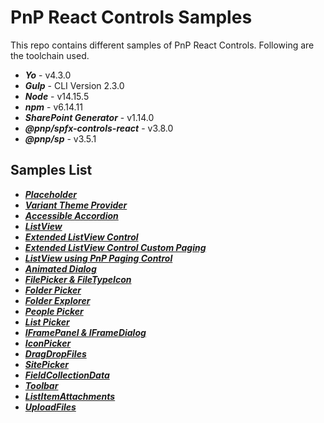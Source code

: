 # PnP React Controls Samples
This repo contains different samples of PnP React Controls. Following are the toolchain used.

- **_Yo_** - v4.3.0
- **_Gulp_** - CLI Version 2.3.0
- **_Node_** - v14.15.5
- **_npm_** - v6.14.11
- **_SharePoint Generator_** - v1.14.0
- **_@pnp/spfx-controls-react_** - v3.8.0
- **_@pnp/sp_** - v3.5.1

## Samples List
- [**_Placeholder_**](https://spknowledge.com/2022/05/16/pnp-react-controls-part-1-placeholder-control/)
- [**_Variant Theme Provider_**](https://spknowledge.com/2022/05/20/pnp-react-controls-part-2-variant-theme-provider/)
- [**_Accessible Accordion_**](https://spknowledge.com/2022/08/09/pnp-react-controls-part-3-accessible-accordion-control/)
- [**_ListView_**](https://spknowledge.com/2022/09/12/pnp-react-controls-part-4-listview-control/)
- [**_Extended ListView Control_**](https://spknowledge.com/2022/09/18/pnp-react-controls-part-4-1-extending-listview-control/)
- [**_Extended ListView Control Custom Paging_**](https://spknowledge.com/2022/09/25/pnp-react-controls-part-4-2-extending-listview-control-with-custom-paging/)
- [**_ListView using PnP Paging Control_**](https://spknowledge.com/2022/10/01/pnp-react-controls-part-5-pnp-paging-control/)
- [**_Animated Dialog_**](https://spknowledge.com/2022/10/18/pnp-react-controls-part-6-animated-dialog/)
- [**_FilePicker & FileTypeIcon_**](https://spknowledge.com/2022/12/31/pnp-react-controls-part-7-filepicker-filetypeicon/)
- [**_Folder Picker_**](https://spknowledge.com/2023/01/03/pnp-react-controls-part-8-folderpicker/)
- [**_Folder Explorer_**](https://spknowledge.com/2023/01/22/pnp-react-controls-part-9-folderexplorer/)
- [**_People Picker_**](https://spknowledge.com/2023/01/24/pnp-react-controls-part-10-peoplepicker/)
- [**_List Picker_**](https://spknowledge.com/2023/02/01/pnp-react-controls-part-11-listpicker/)
- [**_IFramePanel & IFrameDialog_**](https://spknowledge.com/2023/02/10/pnp-react-controls-part-12-iframepanel-iframedialog/)
- [**_IconPicker_**](https://spknowledge.com/2023/02/16/pnp-react-controls-part-13-iconpicker/)
- [**_DragDropFiles_**](https://spknowledge.com/2023/02/22/pnp-react-controls-part-14-dragdropfiles/)
- [**_SitePicker_**](https://spknowledge.com/2023/02/23/pnp-react-controls-part-15-sitepicker/)
- [**_FieldCollectionData_**](https://spknowledge.com/2023/02/24/pnp-react-controls-part-16-fieldcollectiondata/)
- [**_Toolbar_**](https://spknowledge.com/2023/03/07/pnp-react-controls-part-17-toolbar/)
- [**_ListItemAttachments_**](https://spknowledge.com/2023/08/02/pnp-react-controls-part-18-listitemattachment/)
- [**_UploadFiles_**](https://spknowledge.com/2023/08/27/pnp-react-controls-part-19-uploadfiles-control/)